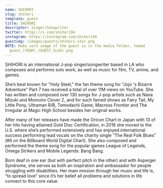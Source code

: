 ```yaml
---
name: SHIHORI
slug: shihori
template: guest
title: SHIHORI
descriptor: Singer/Songwriter
twitter: https://x.com/shihori94
instagram: https://instagram.com/shihori94
guestimg: /images/guests/shihori-star.png
NOTE: Make sure image of the guest is in the media folder, named
  guest_(YEAR)_(GUEST_SLUG).png
---
```

SHIHORI is an international J-pop singer/songwriter based in LA who composes and performs solo work, as well as music for film, TV, anime, and games. 



She’s best known for "Holy Steel," the fan theme song for "Jojo 's Bizarre Adventure" Part 7 has received a total of over 11M views on YouTube. She has written and composed over 130 songs for J-pop artists such as Nana Mizuki and Momoiro Clover Z, and for such famed shows as Fairy Tail, My Little Pony, Ultraman R/B, Tomodachi Game, Macross Frontier and The Irregular at Magic High School besides her original works.



After many of her releases have made the Oricon Chart in Japan with 13 of her hits having attained Gold Disc Certification, in 2018 she moved to the U.S. where she’s performed extensively and has enjoyed international success performing lead vocals on the charity single “The Real Folk Blues” (#6 on the Billboard World Digital Chart). She also composed and performed the theme song for the popular games League of Legends, Omega Strikers and Mobile Legends: Bang Bang.



Born deaf in one ear (but with perfect pitch in the other) and with Asperger Syndrome, she serves as both an inspiration and ambassador for people struggling with disabilities. Her main mission through her music and life is, “to spread love” since it’s her belief all problems and solutions in life connect to this core value.
